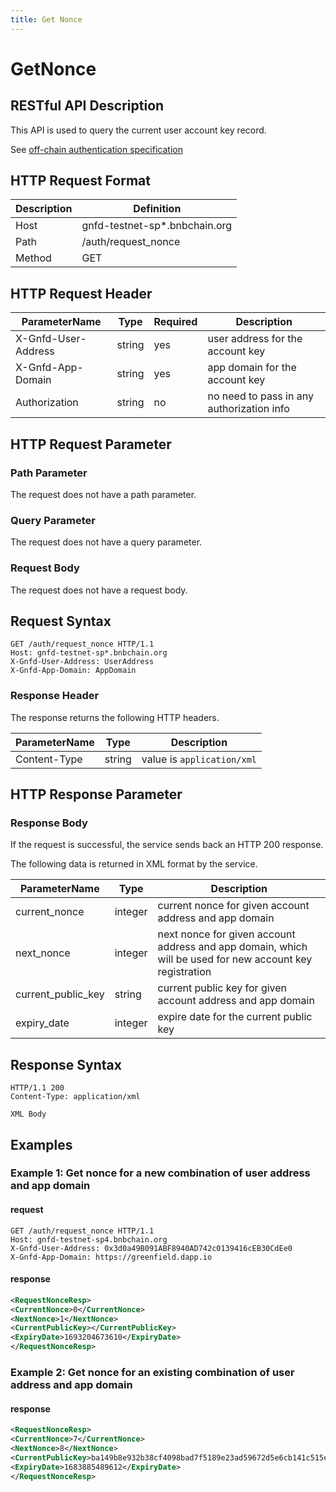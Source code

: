 ```yaml
---
title: Get Nonce
---
```


# GetNonce

## RESTful API Description

This API is used to query the current user account key record.

See [off-chain authentication specification](../../guide/storage-provider/modules/authenticator.md)

## HTTP Request Format

| Description | Definition                     |
| ----------- | ------------------------------ |
| Host        | gnfd-testnet-sp*.bnbchain.org |
| Path        | /auth/request_nonce            |
| Method      | GET                            |

## HTTP Request Header

| ParameterName       | Type   | Required | Description                               |
| ------------------- | ------ | -------- | ----------------------------------------- |
| X-Gnfd-User-Address | string | yes      | user address for the account key          |
| X-Gnfd-App-Domain   | string | yes      | app domain for the account key            |
| Authorization       | string | no       | no need to pass in any authorization info |

## HTTP Request Parameter

### Path Parameter

The request does not have a path parameter.

### Query Parameter

The request does not have a query parameter.

### Request Body

The request does not have a request body.

## Request Syntax

```HTTP
GET /auth/request_nonce HTTP/1.1
Host: gnfd-testnet-sp*.bnbchain.org
X-Gnfd-User-Address: UserAddress
X-Gnfd-App-Domain: AppDomain
```

### Response Header

The response returns the following HTTP headers.

| ParameterName | Type   | Description                |
| ------------- | ------ |----------------------------|
| Content-Type  | string | value is `application/xml` |

## HTTP Response Parameter

### Response Body

If the request is successful, the service sends back an HTTP 200 response.

The following data is returned in XML format by the service.

| ParameterName      | Type    | Description                                                                                              |
| ------------------ | ------- | -------------------------------------------------------------------------------------------------------- |
| current_nonce      | integer | current nonce for given account address and app domain                                                   |
| next_nonce         | integer | next nonce for given account address and app domain, which will be used for new account key registration |
| current_public_key | string  | current public key for given account address and app domain                                              |
| expiry_date        | integer | expire date for the current public key                                                                   |

## Response Syntax

```HTTP
HTTP/1.1 200
Content-Type: application/xml

XML Body
```

## Examples

### Example 1: Get nonce for a new combination of user address and app domain

#### request

```HTTP
GET /auth/request_nonce HTTP/1.1
Host: gnfd-testnet-sp4.bnbchain.org
X-Gnfd-User-Address: 0x3d0a49B091ABF8940AD742c0139416cEB30CdEe0
X-Gnfd-App-Domain: https://greenfield.dapp.io
```

#### response

```xml
<RequestNonceResp>
<CurrentNonce>0</CurrentNonce>
<NextNonce>1</NextNonce>
<CurrentPublicKey></CurrentPublicKey>
<ExpiryDate>1693204673610</ExpiryDate>
</RequestNonceResp>
```

### Example 2: Get nonce for an existing combination of user address and app domain

#### response

```xml
<RequestNonceResp>
<CurrentNonce>7</CurrentNonce>
<NextNonce>8</NextNonce>
<CurrentPublicKey>ba149b8e932b38cf4098bad7f5189e23ad59672d5e6cb141c515e0e34ea9652e</CurrentPublicKey>
<ExpiryDate>1683885489612</ExpiryDate>
</RequestNonceResp>
```
